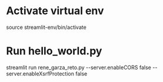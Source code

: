 # Activate virtual env
source streamlit-env/bin/activate

# Run hello_world.py
streamlit run rene_garza_reto.py --server.enableCORS false --server.enableXsrfProtection false


